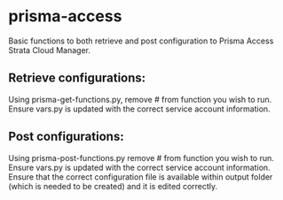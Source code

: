 # prisma-access
Basic functions to both retrieve and post configuration to Prisma Access Strata Cloud Manager.  

## Retrieve configurations:  
Using prisma-get-functions.py, remove # from function you wish to run. Ensure vars.py is updated with the correct service account information.

## Post configurations:  
Using prisma-post-functions.py remove # from function you wish to run. Ensure vars.py is updated with the correct service account information. Ensure that the correct configuration file is available within output folder (which is needed to be created) and it is edited correctly.
